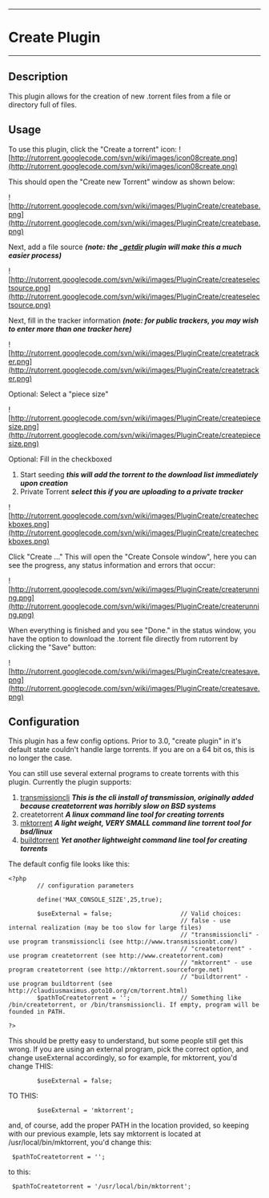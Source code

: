 
---

# Create Plugin #

---




## Description ##

This plugin allows for the creation of new .torrent files from a file or directory full of files.

## Usage ##

To use this plugin, click the "Create a torrent" icon: ![http://rutorrent.googlecode.com/svn/wiki/images/icon08create.png](http://rutorrent.googlecode.com/svn/wiki/images/icon08create.png)

This should open the "Create new Torrent" window as shown below:

![http://rutorrent.googlecode.com/svn/wiki/images/PluginCreate/createbase.png](http://rutorrent.googlecode.com/svn/wiki/images/PluginCreate/createbase.png)

Next, add a file source **_(note: the [\_getdir](Plugin_getdir.md) plugin will make this a much easier process)_**

![http://rutorrent.googlecode.com/svn/wiki/images/PluginCreate/createselectsource.png](http://rutorrent.googlecode.com/svn/wiki/images/PluginCreate/createselectsource.png)

Next, fill in the tracker information **_(note: for public trackers, you may wish to enter more than one tracker here)_**


![http://rutorrent.googlecode.com/svn/wiki/images/PluginCreate/createtracker.png](http://rutorrent.googlecode.com/svn/wiki/images/PluginCreate/createtracker.png)

Optional: Select a "piece size"

![http://rutorrent.googlecode.com/svn/wiki/images/PluginCreate/createpiecesize.png](http://rutorrent.googlecode.com/svn/wiki/images/PluginCreate/createpiecesize.png)

Optional:  Fill in the checkboxed
  1. Start seeding _**this will add the torrent to the download list immediately upon creation**_
  1. Private Torrent _**select this if you are uploading to a private tracker**_

![http://rutorrent.googlecode.com/svn/wiki/images/PluginCreate/createcheckboxes.png](http://rutorrent.googlecode.com/svn/wiki/images/PluginCreate/createcheckboxes.png)


Click "Create ..." This will open the "Create Console window", here you can see the progress, any status information and errors that occur:

![http://rutorrent.googlecode.com/svn/wiki/images/PluginCreate/createrunning.png](http://rutorrent.googlecode.com/svn/wiki/images/PluginCreate/createrunning.png)

When everything is finished and you see "Done." in the status window, you have the option to download the .torrent file directly from rutorrent by clicking the "Save" button:

![http://rutorrent.googlecode.com/svn/wiki/images/PluginCreate/createsave.png](http://rutorrent.googlecode.com/svn/wiki/images/PluginCreate/createsave.png)



## Configuration ##

This plugin has a few config options.  Prior to 3.0, "create plugin" in it's default state couldn't handle large torrents.  If you are on a 64 bit os, this is no longer the case.

You can still use several external programs to create torrents with this plugin.  Currently the plugin supports:

  1. [transmissioncli](http://www.transmissionbt.com/) _**This is the cli install of  transmission, originally added because createtorrent was horribly slow on BSD systems**_
  1. createtorrent _**A linux command line tool for creating torrents**_
  1. [mktorrent](http://mktorrent.sourceforge.net/) _**A light weight, VERY SMALL command line torrent tool for bsd/linux**_
  1. [buildtorrent](http://claudiusmaximus.goto10.org/cm/torrent.html) _**Yet another lightweight command line tool for creating torrents**_

The default config file looks like this:


```
<?php
        // configuration parameters

        define('MAX_CONSOLE_SIZE',25,true);

        $useExternal = false;                   // Valid choices:
                                                // false - use internal realization (may be too slow for large files)
                                                // "transmissioncli" - use program transmissioncli (see http://www.transmissionbt.com/)
                                                // "createtorrent" - use program createtorrent (see http://www.createtorrent.com)
                                                // "mktorrent" - use program createtorrent (see http://mktorrent.sourceforge.net)
                                                // "buildtorrent" - use program buildtorrent (see http://claudiusmaximus.goto10.org/cm/torrent.html)
        $pathToCreatetorrent = '';              // Something like /bin/createtorrent, or /bin/transmissioncli. If empty, program will be founded in PATH.

?>
```

This should be pretty easy to understand, but some people still get this wrong.  If you are using an external program, pick the correct option, and change useExternal accordingly, so for example, for mktorrent, you'd change THIS:

```
        $useExternal = false;
```


TO THIS:

```
        $useExternal = 'mktorrent';
```

and, of course, add the proper PATH in the location provided, so keeping with our previous example, lets say mktorrent is located at /usr/local/bin/mktorrent, you'd change this:



```
 $pathToCreatetorrent = ''; 
```

to this:
```
 $pathToCreatetorrent = '/usr/local/bin/mktorrent'; 
```